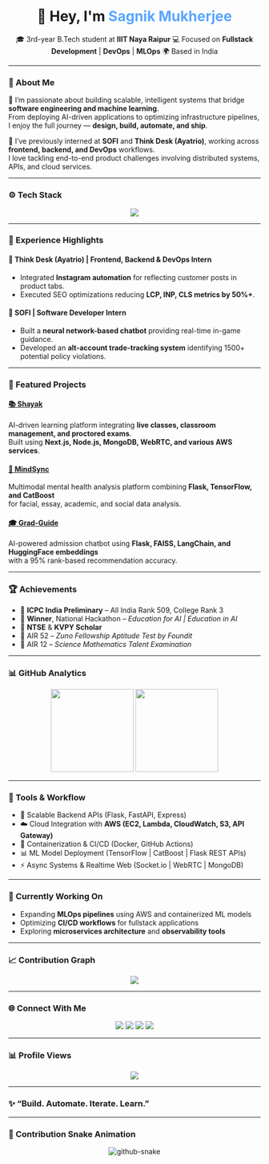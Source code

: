 <!-- 💫 Animated GitHub Profile README for Sagnik Mukherjee -->

<h1 align="center">👋 Hey, I'm <span style="color:#58a6ff;">Sagnik Mukherjee</span></h1>

<p align="center">
🎓 3rd-year B.Tech student at <b>IIIT Naya Raipur</b>  
💻 Focused on <b>Fullstack Development</b> | <b>DevOps</b> | <b>MLOps</b>  
🌍 Based in India  
</p>

---

### 🧠 About Me  

🚀 I’m passionate about building scalable, intelligent systems that bridge **software engineering and machine learning**.  
From deploying AI-driven applications to optimizing infrastructure pipelines, I enjoy the full journey — **design, build, automate, and ship**.  

🧩 I’ve previously interned at **SOFI** and **Think Desk (Ayatrio)**, working across **frontend, backend, and DevOps** workflows.  
I love tackling end-to-end product challenges involving distributed systems, APIs, and cloud services.

---

### ⚙️ Tech Stack  

<p align="center">
<img src="https://skillicons.dev/icons?i=python,cpp,js,ts,react,nextjs,nodejs,express,flask,fastapi,mongodb,postgres,aws,docker,linux,git,githubactions,tensorflow,keras,vscode&perline=10" />
</p>

---

### 💼 Experience Highlights  

#### 🧩 Think Desk (Ayatrio) | Frontend, Backend & DevOps Intern  
- Integrated **Instagram automation** for reflecting customer posts in product tabs.  
- Executed SEO optimizations reducing **LCP, INP, CLS metrics by 50%+**.  

#### 🤖 SOFI | Software Developer Intern  
- Built a **neural network-based chatbot** providing real-time in-game guidance.  
- Developed an **alt-account trade-tracking system** identifying 1500+ potential policy violations.

---

### 🚀 Featured Projects  

#### [📚 Shayak](https://github.com/r1cksync/edu-a)
AI-driven learning platform integrating **live classes, classroom management, and proctored exams**.  
Built using **Next.js, Node.js, MongoDB, WebRTC, and various AWS services**.

#### [🧠 MindSync](https://github.com/r1cksync/mind-sync)
Multimodal mental health analysis platform combining **Flask, TensorFlow, and CatBoost**  
for facial, essay, academic, and social data analysis.

#### [🎓 Grad-Guide](https://github.com/r1cksync/gradguide-frontend)
AI-powered admission chatbot using **Flask, FAISS, LangChain, and HuggingFace embeddings**  
with a 95% rank-based recommendation accuracy.

---

### 🏆 Achievements  

- 🥉 **ICPC India Preliminary** – All India Rank 509, College Rank 3  
- 🥇 **Winner**, National Hackathon – *Education for AI | Education in AI*  
- 🧠 **NTSE** & **KVPY Scholar**  
- 🧩 AIR 52 – *Zuno Fellowship Aptitude Test by Foundit*  
- 🏅 AIR 12 – *Science Mathematics Talent Examination*

---

### 📊 GitHub Analytics  

<p align="center">
<img src="https://github-readme-stats.vercel.app/api?username=r1cksync&show_icons=true&theme=tokyonight&hide_border=true" height="165"/>
<img src="https://github-readme-stats.vercel.app/api/top-langs/?username=r1cksync&layout=compact&theme=tokyonight&hide_border=true" height="165"/>
</p>

---

### 🧰 Tools & Workflow  

- 🧱 Scalable Backend APIs (Flask, FastAPI, Express)  
- ☁️ Cloud Integration with **AWS (EC2, Lambda, CloudWatch, S3, API Gateway)**  
- 🐳 Containerization & CI/CD (Docker, GitHub Actions)  
- 📊 ML Model Deployment (TensorFlow | CatBoost | Flask REST APIs)  
- ⚡ Async Systems & Realtime Web (Socket.io | WebRTC | MongoDB)  

---

### 🌱 Currently Working On  

- Expanding **MLOps pipelines** using AWS and containerized ML models  
- Optimizing **CI/CD workflows** for fullstack applications  
- Exploring **microservices architecture** and **observability tools**

---

### 📈 Contribution Graph  

<p align="center">
  <img src="https://github-readme-activity-graph.vercel.app/graph?username=r1cksync&bg_color=0d1117&color=58a6ff&line=2f81f7&point=1f6feb&area=true&hide_border=true" />
</p>

---

### 🌐 Connect With Me  

<p align="center">
<a href="https://www.linkedin.com/in/sagnik0mukherjee/"><img src="https://img.shields.io/badge/LinkedIn-Sagnik%20Mukherjee-blue?style=for-the-badge&logo=linkedin"></a>
<a href="https://github.com/r1cksync"><img src="https://img.shields.io/badge/GitHub-r1cksync-black?style=for-the-badge&logo=github"></a>
<a href="https://www.kaggle.com/r1cksync"><img src="https://img.shields.io/badge/Kaggle-r1cksync-blue?style=for-the-badge&logo=kaggle"></a>
<a href="mailto:sagnik23102@iiitnr.edu.in"><img src="https://img.shields.io/badge/Email-sagnik23102%40iiitnr.edu.in-red?style=for-the-badge&logo=gmail"></a>
</p>

---

### 📊 Profile Views  

<p align="center">
  <img src="https://komarev.com/ghpvc/?username=r1cksync&color=blue&style=flat-square&label=PROFILE+VIEWS" />
</p>

---

### ✨ “Build. Automate. Iterate. Learn.”  

---

### 🐍 Contribution Snake Animation  

<p align="center">
  <picture>
    <source media="(prefers-color-scheme: dark)" srcset="https://raw.githubusercontent.com/r1cksync/r1cksync/output/github-snake-dark.svg" />
    <source media="(prefers-color-scheme: light)" srcset="https://raw.githubusercontent.com/r1cksync/r1cksync/output/github-snake.svg" />
    <img alt="github-snake" src="https://raw.githubusercontent.com/r1cksync/r1cksync/output/github-snake.svg" />
  </picture>
</p>

